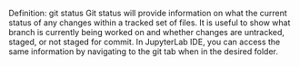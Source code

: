Definition: git status
Git status will provide information on what the current status of any changes within a tracked set of files. It is useful to show what branch is currently being worked on and whether changes are untracked, staged, or not staged for commit.
In JupyterLab IDE, you can access the same information by navigating to the git tab when in the desired folder.